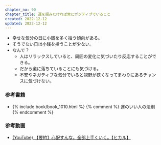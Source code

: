 ```yaml
---
chapter_no: 90
chapter_title: 運を掴みたければ常にポジティブでいること
created: 2022-12-12
updated: 2022-12-12
---
```

- 幸せな気分の日に小銭を多く拾う傾向がある。
- そうでない日は小銭を拾うことが少ない。
- なんで？
  - 人はリラックスしていると、周囲の変化に気づいたり反応することができる。
  - だから道に落ちていることにも気づける。
  - 不安やネガティブな気分でいると視野が狭くなってまわりにあるチャンスに気づけない。

### 参考書籍
- {% include book/book_1010.html %} {% comment %} 運のいい人の法則 {% endcomment %}

### 参考動画
- [(YouTube) 【要約】心配すんな。全部上手くいく。【ヒカル】](https://www.youtube.com/watch?v=khsPp0SJgdw)